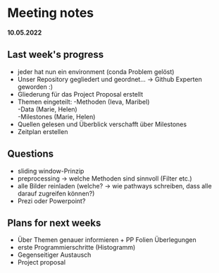 # Meeting notes
**10.05.2022**
## Last week's progress
- jeder hat nun ein environment (conda Problem gelöst)         
- Unser Repository gegliedert und geordnet... -> Github Experten geworden :)  
- Gliederung für das Project Proposal erstellt
- Themen eingeteilt: 
            -Methoden   (Ieva, Maribel)  
            -Data       (Marie, Helen)  
            -Milestones (Marie, Helen)    
 - Quellen gelesen und Überblick verschafft über Milestones  
 - Zeitplan erstellen   
 
 
## Questions
- sliding window-Prinzip  
- preprocessing -> welche Methoden sind sinnvoll (Filter etc.)  
- alle Bilder reinladen (welche? -> wie pathways schreiben, dass alle darauf zugreifen können?)  
- Prezi oder Powerpoint?  

## Plans for next weeks
- Über Themen genauer informieren  + PP Folien Überlegungen
- erste Programmierschritte (Histogramm)  
- Gegenseitiger Austausch  
- Project proposal  

     
      
      
